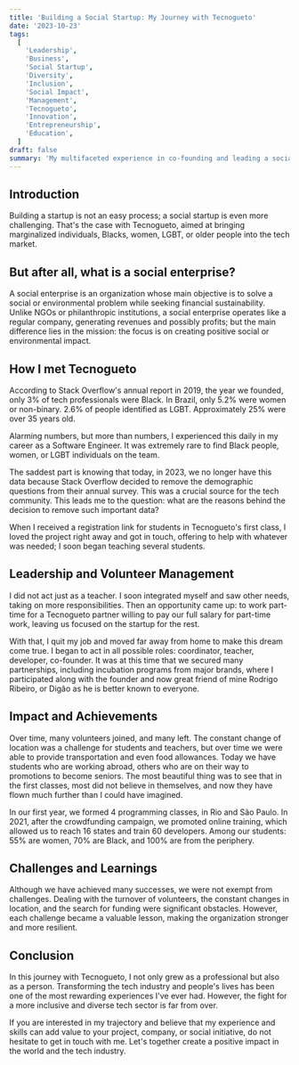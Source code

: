 ```yaml
---
title: 'Building a Social Startup: My Journey with Tecnogueto'
date: '2023-10-23'
tags:
  [
    'Leadership',
    'Business',
    'Social Startup',
    'Diversity',
    'Inclusion',
    'Social Impact',
    'Management',
    'Tecnogueto',
    'Innovation',
    'Entrepreneurship',
    'Education',
  ]
draft: false
summary: 'My multifaceted experience in co-founding and leading a social startup aimed at diversity and inclusion in the tech industry.'
---
```


## Introduction

Building a startup is not an easy process; a social startup is even more challenging. That's the case with Tecnogueto, aimed at bringing marginalized individuals, Blacks, women, LGBT, or older people into the tech market.

## But after all, what is a social enterprise?

A social enterprise is an organization whose main objective is to solve a social or environmental problem while seeking financial sustainability. Unlike NGOs or philanthropic institutions, a social enterprise operates like a regular company, generating revenues and possibly profits; but the main difference lies in the mission: the focus is on creating positive social or environmental impact.

## How I met Tecnogueto

According to Stack Overflow's annual report in 2019, the year we founded, only 3% of tech professionals were Black. In Brazil, only 5.2% were women or non-binary. 2.6% of people identified as LGBT. Approximately 25% were over 35 years old.

Alarming numbers, but more than numbers, I experienced this daily in my career as a Software Engineer. It was extremely rare to find Black people, women, or LGBT individuals on the team.

The saddest part is knowing that today, in 2023, we no longer have this data because Stack Overflow decided to remove the demographic questions from their annual survey. This was a crucial source for the tech community. This leads me to the question: what are the reasons behind the decision to remove such important data?

When I received a registration link for students in Tecnogueto's first class, I loved the project right away and got in touch, offering to help with whatever was needed; I soon began teaching several students.

## Leadership and Volunteer Management

I did not act just as a teacher. I soon integrated myself and saw other needs, taking on more responsibilities. Then an opportunity came up: to work part-time for a Tecnogueto partner willing to pay our full salary for part-time work, leaving us focused on the startup for the rest.

With that, I quit my job and moved far away from home to make this dream come true. I began to act in all possible roles: coordinator, teacher, developer, co-founder. It was at this time that we secured many partnerships, including incubation programs from major brands, where I participated along with the founder and now great friend of mine Rodrigo Ribeiro, or Digão as he is better known to everyone.

## Impact and Achievements

Over time, many volunteers joined, and many left. The constant change of location was a challenge for students and teachers, but over time we were able to provide transportation and even food allowances. Today we have students who are working abroad, others who are on their way to promotions to become seniors. The most beautiful thing was to see that in the first classes, most did not believe in themselves, and now they have flown much further than I could have imagined.

In our first year, we formed 4 programming classes, in Rio and São Paulo. In 2021, after the crowdfunding campaign, we promoted online training, which allowed us to reach 16 states and train 60 developers. Among our students: 55% are women, 70% are Black, and 100% are from the periphery.

## Challenges and Learnings

Although we have achieved many successes, we were not exempt from challenges. Dealing with the turnover of volunteers, the constant changes in location, and the search for funding were significant obstacles. However, each challenge became a valuable lesson, making the organization stronger and more resilient.

## Conclusion

In this journey with Tecnogueto, I not only grew as a professional but also as a person. Transforming the tech industry and people's lives has been one of the most rewarding experiences I've ever had. However, the fight for a more inclusive and diverse tech sector is far from over.

If you are interested in my trajectory and believe that my experience and skills can add value to your project, company, or social initiative, do not hesitate to get in touch with me. Let's together create a positive impact in the world and the tech industry.
